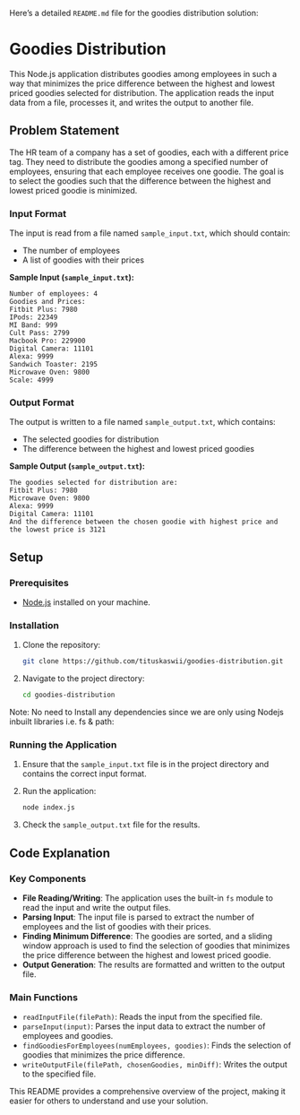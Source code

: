 Here’s a detailed `README.md` file for the goodies distribution solution:

# Goodies Distribution

This Node.js application distributes goodies among employees in such a way that minimizes the price difference between the highest and lowest priced goodies selected for distribution. The application reads the input data from a file, processes it, and writes the output to another file.

## Problem Statement

The HR team of a company has a set of goodies, each with a different price tag. They need to distribute the goodies among a specified number of employees, ensuring that each employee receives one goodie. The goal is to select the goodies such that the difference between the highest and lowest priced goodie is minimized.

### Input Format

The input is read from a file named `sample_input.txt`, which should contain:

- The number of employees
- A list of goodies with their prices

**Sample Input (`sample_input.txt`):**

```
Number of employees: 4
Goodies and Prices:
Fitbit Plus: 7980
IPods: 22349
MI Band: 999
Cult Pass: 2799
Macbook Pro: 229900
Digital Camera: 11101
Alexa: 9999
Sandwich Toaster: 2195
Microwave Oven: 9800
Scale: 4999
```

### Output Format

The output is written to a file named `sample_output.txt`, which contains:

- The selected goodies for distribution
- The difference between the highest and lowest priced goodies

**Sample Output (`sample_output.txt`):**

```
The goodies selected for distribution are:
Fitbit Plus: 7980
Microwave Oven: 9800
Alexa: 9999
Digital Camera: 11101
And the difference between the chosen goodie with highest price and the lowest price is 3121
```

## Setup

### Prerequisites

- [Node.js](https://nodejs.org/) installed on your machine.

### Installation

1. Clone the repository:

   ```bash
   git clone https://github.com/tituskaswii/goodies-distribution.git
   ```

2. Navigate to the project directory:

   ```bash
   cd goodies-distribution
   ```

Note: No need to Install any dependencies since we are only using Nodejs inbuilt libraries i.e. fs & path:

### Running the Application

1. Ensure that the `sample_input.txt` file is in the project directory and contains the correct input format.
2. Run the application:

   ```bash
   node index.js
   ```

3. Check the `sample_output.txt` file for the results.

## Code Explanation

### Key Components

- **File Reading/Writing**: The application uses the built-in `fs` module to read the input and write the output files.
- **Parsing Input**: The input file is parsed to extract the number of employees and the list of goodies with their prices.
- **Finding Minimum Difference**: The goodies are sorted, and a sliding window approach is used to find the selection of goodies that minimizes the price difference between the highest and lowest priced goodie.
- **Output Generation**: The results are formatted and written to the output file.

### Main Functions

- `readInputFile(filePath)`: Reads the input from the specified file.
- `parseInput(input)`: Parses the input data to extract the number of employees and goodies.
- `findGoodiesForEmployees(numEmployees, goodies)`: Finds the selection of goodies that minimizes the price difference.
- `writeOutputFile(filePath, chosenGoodies, minDiff)`: Writes the output to the specified file.

This README provides a comprehensive overview of the project, making it easier for others to understand and use your solution.